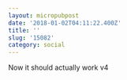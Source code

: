 ```yaml
---
layout: micropubpost
date: '2018-01-02T04:11:22.400Z'
title: ''
slug: '15082'
category: social
---
```

Now it should actually work v4
